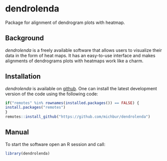 # dendrolenda

Package for alignment of dendrogram plots with heatmap.

## Background

*dendrolenda* is a freely available software that allows users to visualize 
their data in the form of heat maps. It has an easy-to-use interface and makes 
alignments of dendrograms plots with heatmaps work like a charm. 

## Installation

*dendrolenda* is available on [github](https://github.com/michbur/dendrolenda). 
One can install the latest development version of the code using the following 
code:

```R
if("remotes" %in% rownames(installed.packages()) == FALSE) {
install.packages("remotes")
}
remotes::install_github("https://github.com/michbur/dendrolenda")
```

## Manual

To start the software open an R session and call:

```R
library(dendrolenda)
```
